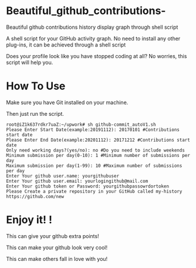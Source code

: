 # Beautiful_github_contributions-
Beautiful github contributions history display graph through shell script

A shell script for your GitHub activity graph.
No need to install any other plug-ins, it can be achieved through a shell script

Does your profile look like you have stopped coding at all? No worries, this script will help you.


# How To Use
Make sure you have Git installed on your machine.

Then just run the script.

```shell
root@iZ1k637rdkr7uaZ:~/upwork# sh github-commit_autoV1.sh
Please Enter Start Date(example:20191112): 20170101 #Contributions start date
Please Enter End Date(example:20201112): 20171212 #Contributions start date
Only need working days?(yes/no): no #Do you need to include weekends
Minimum submission per day(0-10): 1 #Minimum number of submissions per day
Maximum submission per day(1-99): 10 #Maximum number of submissions per day
Enter Your github user.name: yourgithubuser
Enter Your github user.email: yourlogingithub@mail.com
Enter Your github token or Password: yourgithubpassowrdortoken
Please Create a private repository in your GitHub called my-history https://github.com/new
```

# Enjoy it! !
This can give your github extra points!

This can make your github look very cool!

This can make others fall in love with you!
